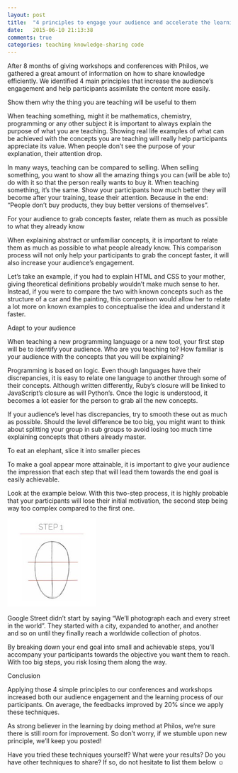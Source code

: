 ```yaml
---
layout: post
title:  "4 principles to engage your audience and accelerate the learning process"
date:   2015-06-10 21:13:38
comments: true
categories: teaching knowledge-sharing code
---
```


After 8 months of giving workshops and conferences with Philos,
we gathered a great amount of information on how to share knowledge efficiently.
We identified 4 main principles that increase the audience’s engagement and help participants assimilate the content more easily.

Show them why the thing you are teaching will be useful to them

When teaching something, might it be mathematics, chemistry, programming or any other subject it is important to always explain the purpose of what you are teaching. Showing real life examples of what can be achieved with the concepts you are teaching will really help participants appreciate its value. When people don’t see the purpose of your explanation, their attention drop.

In many ways, teaching can be compared to selling. When selling something, you want to show all the amazing things you can (will be able to) do with it so that the person really wants to buy it. When teaching something, it’s the same. Show your participants how much better they will become after your training, tease their attention. Because in the end: “People don’t buy products, they buy better versions of themselves”.

For your audience to grab concepts faster, relate them as much as possible to what they already know

When explaining abstract or unfamiliar concepts, it is important to relate them as much as possible to what people already know. This comparison process will not only help your participants to grab the concept faster, it will also increase your audience’s engagement.

Let’s take an example, if you had to explain HTML and CSS to your mother, giving theoretical definitions probably wouldn’t make much sense to her. Instead, if you were to compare the two with known concepts such as the structure of a car and the painting, this comparison would allow her to relate a lot more on known examples to conceptualise the idea and understand it faster.

Adapt to your audience

When teaching a new programming language or a new tool, your first step will be to identify your audience. Who are you teaching to? How familiar is your audience with the concepts that you will be explaining?

Programming is based on logic. Even though languages have their discrepancies, it is easy to relate one language to another through some of their concepts. Although written differently, Ruby’s closure will be linked to JavaScript’s closure as will Python’s. Once the logic is understood, it becomes a lot easier for the person to grab all the new concepts.

If your audience’s level has discrepancies, try to smooth these out as much as possible. Should the level difference be too big, you might want to think about splitting your group in sub groups to avoid losing too much time explaining concepts that others already master.

To eat an elephant, slice it into smaller pieces

To make a goal appear more attainable, it is important to give your audience the impression that each step that will lead them towards the end goal is easily achievable.

Look at the example below. With this two-step process, it is highly probable that your participants will lose their initial motivation, the second step being way too complex compared to the first one.


![Alt text](/images/blog/step1-step2.jpeg)



Google Street didn’t start by saying “We’ll photograph each and every street in the world”. They started with a city, expanded to another, and another and so on until they finally reach a worldwide collection of photos.

By breaking down your end goal into small and achievable steps, you’ll accompany your participants towards the objective you want them to reach. With too big steps, you risk losing them along the way.

Conclusion

Applying those 4 simple principles to our conferences and workshops increased both our audience engagement and the learning process of our participants. On average, the feedbacks improved by 20% since we apply these techniques.

As strong believer in the learning by doing method at Philos, we’re sure there is still room for improvement. So don’t worry, if we stumble upon new principle, we’ll keep you posted!

Have you tried these techniques yourself? What were your results? Do you have other techniques to share? If so, do not hesitate to list them below ☺
